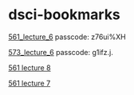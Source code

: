 # dsci-bookmarks

[561_lecture_6](https://ubc.zoom.us/rec/share/azsjF-EvJVy1FFR6RAYIq48ouZCC-Id8clgo4wabpPhVs8hK3PwSoICekWWKqeT7.Tc_rGpKqu4HgUMke)
passcode: z76ui%XH

[573_lecture_6](https://ubc.zoom.us/rec/play/-4SmNSSJBwNnksYi9sUvg4QQV-AaxTH1qksBgPetJ-XRDX-4GNRayg9oA-b7bcLMw5WQBkHwBpYVfeAL.CvkK-Oz1RAXxenqk)
passcode: g1ifz.j.

[561 lecture 8](https://ubc.ca.panopto.com/Panopto/Pages/Viewer.aspx?id=5798be22-14ba-4c3e-a4b8-af3a0169eaa6)

[561 lecture 7](https://ubc.ca.panopto.com/Panopto/Pages/Viewer.aspx?id=1b716a18-f4c8-4214-864f-af3a0169ea91)
